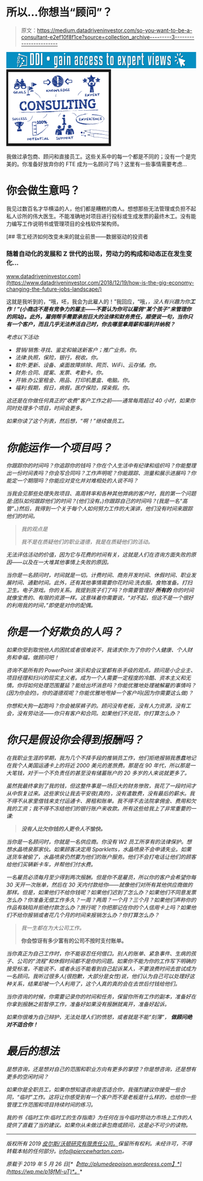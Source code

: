 # 所以…你想当“顾问”？

> 原文：<https://medium.datadriveninvestor.com/so-you-want-to-be-a-consultant-e2ef10f8f1ce?source=collection_archive---------3----------------------->

[![](img/2c7a26461b46b5f546e3f43d973cb5c4.png)](http://www.track.datadriveninvestor.com/1B9E)![](img/2da15f9250e07afe4b2fa56e6cd994bf.png)

我做过承包商、顾问和直接员工。这些关系中的每一个都是不同的；没有一个是完美的。你准备好放弃你的 FTE 成为一名顾问了吗？这里有一些事情需要考虑…

# 你会做生意吗？

我见过数百名才华横溢的人，他们都是糟糕的商人。想想那些无法管理或负担不起私人诊所的伟大医生。不能准确地对项目进行投标或生成发票的最终木工。没有能力编写工作说明书或管理项目的全栈软件架构师。

[](https://www.datadriveninvestor.com/2018/12/19/how-is-the-gig-economy-changing-the-future-jobs-landscape/) [## 零工经济如何改变未来的就业前景——数据驱动的投资者

### 随着自动化的发展和 Z 世代的出现，劳动力的构成和动态正在发生变化…

www.datadriveninvestor.com](https://www.datadriveninvestor.com/2018/12/19/how-is-the-gig-economy-changing-the-future-jobs-landscape/) 

这就是我听到的，“哦，呸，我会为此雇人的！”我回应，“哦，*，没人有兴趣为你**工作！”(小商店不是有竞争力的雇主——不要认为你可以雇佣“某个孩子”来管理你的网站)。此外，雇佣帮手需要承担巨大的法律和财务责任，顺便说一句，当你只有一个客户，而且几乎无法养活自己时，你去哪里拿周薪和福利并纳税？***

*考虑以下活动:*

*   *营销/销售:寻找、鉴定和输送新客户；推广业务。你。*
*   *法律:执照，保险，银行，税收。你。*
*   *软件:更新、设备、桌面故障排除、网页、WiFi、云存储。你。*
*   *财务:合同、提案、发票、考勤卡。你。*
*   *开销:办公室租金、用品、打印机墨盒、电脑。你。*
*   *福利:假期，假日，病假，医疗保险，探亲假。你。*

*这还是在你做任何真正的“收费”客户工作之前——通常每周超过 40 小时，如果你同时处理多个项目，时间会更多。*

*如果你读了这个列表，然后想，“啊！”继续做员工。*

# *你能运作一个项目吗？*

*你跟踪你的时间吗？你追踪你的钱吗？你在个人生活中有纪律和组织吗？你能整理出一份时间表吗？你会写合同吗？工作声明呢？你能跟踪、测量和展示进展吗？你能定一个期限吗？你能应对变化并对难相处的人说不吗？*

*当我会见那些处理失败项目、高周转率和各种其他弊病的客户时，我的第一个问题是:团队如何跟踪他们的时间？(他们没有。)你跟踪自己的时间吗？(我是一名“高管”。)然后，我得到一个关于每个人如何努力工作的大演讲，他们没有时间来跟踪他们的时间。*

> *我的观点是*
> 
> *我不是在质疑他们的职业道德，我是在质疑他们的活动。*

*无法评估活动的价值，因为它与花费的时间有关，这就是人们在咨询方面失败的原因——以及在一大堆其他事情上失败的原因。*

*当你是一名顾问时，时间就是一切。计费时间、商务开发时间、休假时间、职业发展时间、通勤时间。此外，还有其他事情需要你花时间:洗衣服。食物准备。打扫卫生。电子游戏。你的关系。我提到孩子们了吗？你需要管理好 ***所有的*** 你的时间就像宝贵的、有限的资源一样。这意味着你需要说，“对不起，但这不是一个很好的利用我的时间，”即使是对你的配偶。*

# *你是一个好欺负的人吗？*

*如果你受到取悦他人的困扰或者很难说不，我请求你:为了你的个人健康、个人财务和幸福，做顾问吧！*

*咨询不是所有的 PowerPoint 演示和会议室都有杀手级的观点。顾问是小企业主、项目经理和扫兴的现实主义者。成为一个人需要一定程度的冷酷、资本主义和无情。你将如何处理范围蔓延？能给出坏消息吗？你能优雅地处理被解雇的事情吗？(因为你会的)。你的道德观呢？你能优雅地甩掉一个客户吗(因为你需要这么做)？*

*你想和大狗一起跑吗？你会被尿裤子的。顾问没有老板，没有人力资源，没有工会，没有劳动法——你只有客户和合同。如果他们不兑现，你打算怎么办？*

# *你只是假设你会得到报酬吗？*

*在我职业生涯的早期，我为几个不择手段的推销员工作，他们拒绝报销我愚蠢地记在我个人美国运通卡上的将近 2000 美元的差旅费。那是在 90 年代，所以那是一大笔钱，对于一个不负责任的甚至没有储蓄账户的 20 多岁的人来说就更多了。*

*虽然我最终拿到了我的钱，但这整件事是一场巨大的财务惨败，我花了一段时间才从中恢复过来。这些家伙让我去平安夜(真的)，没有遣散费，没有最后的薪水。我不得不从家里借钱来支付运通卡、房租和账单。我不得不去法院拿佣金、费用和欠我的工资；我不得不冻结他们的银行账户来收款。所有这些给我上了非常重要的一课:*

> ***没有人比欠你钱的人更令人不愉快。***

*当你是一名顾问时，你就是一名供应商。你没有 W2 员工所享有的法律保护。想想水晶喷泉那家伙。如果顾客决定用 Sparkletts，水晶喷泉不会申请失业。如果送货车被偷了，水晶喷泉仍然要为他们的账户服务。他们不会打电话让他们的顾客给他们买辆新卡车，并帮他们付水费。*

*一名雇员必须每月至少得到两次报酬。但是你不是雇员，所以你的客户会希望你每 30 天开一次账单，然后在 30 天内付款给你——就像他们对所有其他供应商做的那样。但是，如果他们不给你钱呢？如果他们迟到了怎么办？如果他们不同意发票怎么办？你准备无偿工作多久？一周？两周？一个月？三个月？如果他们声称你的作品有缺陷并拒绝付款怎么办？旅行呢？你把那记在你的个人信用卡上吗？如果他们不给你报销或者花几个月的时间来报销怎么办？你打算怎么办？*

> *我一生都在为大公司工作。*
> 
> **你会惊讶有多少富有的公司不按时支付账单。**

*当你真正为自己工作时，你不能容忍任何借口。别人的账单、紧急事件、生病的孩子、公司的“流程”和休假时间都不是你的问题。如果你不能为你的工作写下明确的接受标准，不能说不，或者永远不能看到自己起诉某人，不要浪费时间去尝试成为一名顾问。我听过很多人(很抱歉，大部分是女性)说，他们认为自己可以处理好这种关系，结果却被一个人利用了，这个人真的真的会在<crisis>去世后付钱给他们。</crisis>*

*当你咨询的时候，你需要记录你的时间和任务，保留你所有工作的副本，准备好在你拿到报酬之前暂停工作，准备好如果没有报酬就离开，准备好起诉。*

*如果你很难为自己辩护，无法处理人们的愤怒，或者就是不能“刻薄”， ***做顾问绝对不适合你！****

# *最后的想法*

*是想咨询，还是想对自己的范围和职业方向有更多的掌控？你是想咨询，还是想有更多的空闲时间？*

*如果你是全职员工，如果你想知道咨询是否适合你，我强烈建议你接受一些合同，“临时”工作。这将让你感受到有一个客户而不是老板是什么样的，也给你一些管理工作范围和项目持续时间的练习。*

*我的书《临时工作:临时工的生存指南》为任何在当今临时劳动力市场上工作的人提供了直截了当的建议。如果你从未做过承包商或顾问，这是必不可少的读物。*

*****

*版权所有 2019 [皮尔斯/沃顿研究有限责任公司。](http://www.piercewharton.com/index.htm)保留所有权利。未经许可，不得转载本帖的任何部分。[info@piercewharton.com](mailto:info@piercewharton.com)。*

**原载于 2019 年 5 月 26 日*[*【http://plumedepoison.wordpress.com】*](https://wp.me/p18fMl-uT)*。**